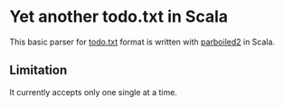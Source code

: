 # Yet another todo.txt in Scala

This basic parser for [todo.txt](https://github.com/ginatrapani/todo.txt-cli/wiki/The-Todo.txt-Format) format 
is written with [parboiled2](https://github.com/sirthias/parboiled2) in Scala.

## Limitation

It currently accepts only one single at a time.
